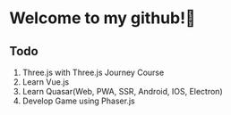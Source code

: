 # Welcome to my github!👋

## Todo
1. Three.js with Three.js Journey Course
2. Learn Vue.js
3. Learn Quasar(Web, PWA, SSR, Android, IOS, Electron)
4. Develop Game using Phaser.js
